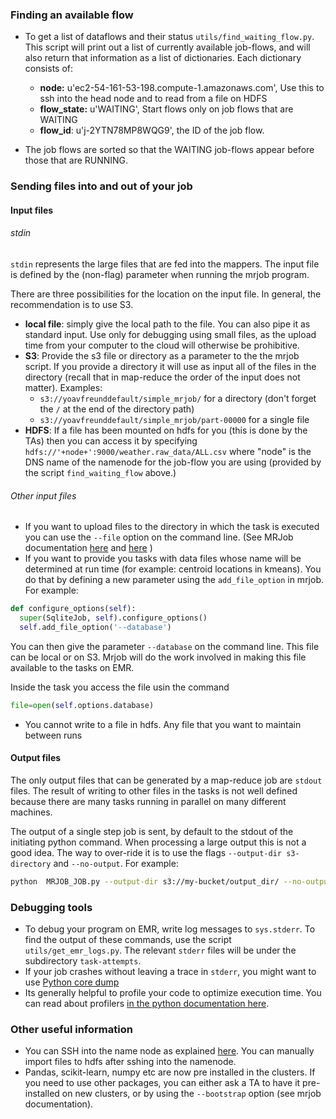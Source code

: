 ### Finding an available flow

- To get a list of dataflows and their status `utils/find_waiting_flow.py`.  This script will print out a list of currently available job-flows, and will also return that information as a list of dictionaries. Each dictionary consists of:
  - **node:** u'ec2-54-161-53-198.compute-1.amazonaws.com', 
              Use this to ssh into the head node and to read from a file on HDFS
  - **flow_state:** u'WAITING', Start flows only on job flows that are WAITING 
  - **flow_id**: u'j-2YTN78MP8WQG9', the ID of the job flow.

- The job flows are sorted so that the WAITING job-flows appear before those that are RUNNING.

### Sending files into and out of your job
#### Input files
###### stdin
`stdin` represents the large files that are fed into the mappers. The input file is defined by the (non-flag) parameter when running the mrjob program.

There are three possibilities for the location on the input file. In general, the recommendation is to use S3.

- **local file**: simply give the local path to the file. You can also pipe it as standard input. Use only for debugging using small files, as the upload time from your computer to the cloud will otherwise be prohibitive.
- **S3**: Provide the s3 file or directory as a parameter to the the mrjob script. If you provide a directory it will use as input all of the files in the directory (recall that in map-reduce the order of the input does not matter). Examples: 
  - `s3://yoavfreunddefault/simple_mrjob/` for a directory (don't forget the `/` at the end of the directory path)
  - `s3://yoavfreunddefault/simple_mrjob/part-00000` for a single file
- **HDFS**: If a file has been mounted on hdfs for you (this is done by the TAs) then you can access it by specifying `hdfs://'+node+':9000/weather.raw_data/ALL.csv` where "node" is the DNS name of the namenode for the job-flow you are using (provided by the script `find_waiting_flow` above.)

###### Other input files
- If you want to upload files to the directory in which the task is executed you can use the `--file` option on the command line. (See MRJob documentation [here](https://pythonhosted.org/mrjob/guides/configs-all-runners.html#option-upload_files) and [here](https://pythonhosted.org/mrjob/guides/configs-all-runners.html#making-files-available-to-tasks) )
- If you want to provide you tasks with data files whose name will be determined at run time (for example: centroid locations in kmeans). You do that by defining a  new parameter using the `add_file_option` in mrjob. For example:
```python
def configure_options(self):
  super(SqliteJob, self).configure_options()
  self.add_file_option('--database')
```
You can then give the parameter `--database` on the command line. This file can be local or on S3. Mrjob will do the work involved in making this file available to the tasks on EMR.  

Inside the task you access the file usin the command

```python
file=open(self.options.database)
```

- You cannot write to a file in hdfs. Any file that you want to maintain between runs

#### Output files
The only output files that can be generated by a map-reduce job are `stdout` files. The result of writing to other files in the tasks is not well defined because there are many tasks running in parallel on many different machines.

The output of a single step job is sent, by default to the stdout of the initiating python command. When processing a large output this is not a good idea. The way to over-ride it is to use the flags `--output-dir s3-directory` and `--no-output`.
For example:
```sh
python  MRJOB_JOB.py --output-dir s3://my-bucket/output_dir/ --no-output s3://my-bucket/input_dir/
```
### Debugging tools
- To debug your program on EMR, write log messages to `sys.stderr`. To find the output of these commands, use the script `utils/get_emr_logs.py`. The relevant `stderr` files will be under the subdirectory `task-attempts`.
- If your job crashes without leaving a trace in `stderr`, you might want to use [Python core dump](https://pythonhosted.org/mrjob/guides/emr-advanced.html#enabling-python-core-dumps)
- Its generally helpful to profile your code to optimize execution time. You can read about profilers [in the python documentation here](https://docs.python.org/2/library/profile.html). 

### Other useful information
- You can SSH into the name node as explained [here](HadoopClusterAccess.md). You can manually import files to hdfs after sshing into the namenode.
- Pandas, scikit-learn, numpy etc are now pre installed in the clusters. If you need to use other packages, you can either ask a TA to have it pre-installed on new clusters, or by using the `--bootstrap` option (see mrjob documentation).
